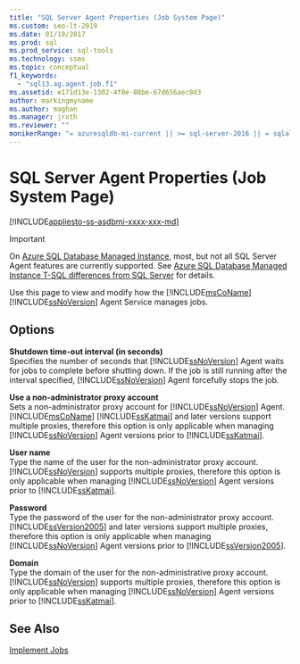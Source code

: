 ```yaml
---
title: "SQL Server Agent Properties (Job System Page)"
ms.custom: seo-lt-2019
ms.date: 01/19/2017
ms.prod: sql
ms.prod_service: sql-tools
ms.technology: ssms
ms.topic: conceptual
f1_keywords: 
  - "sql13.ag.agent.job.f1"
ms.assetid: e171d13e-1302-4f0e-88be-67d656aec8d3
author: markingmyname
ms.author: maghan
ms.manager: jroth
ms.reviewer: ""
monikerRange: "= azuresqldb-mi-current || >= sql-server-2016 || = sqlallproducts-allversions"
---
```

# SQL Server Agent Properties (Job System Page)
[!INCLUDE[appliesto-ss-asdbmi-xxxx-xxx-md](../../includes/appliesto-ss-asdbmi-xxxx-xxx-md.md)]

> [!IMPORTANT]  
> On [Azure SQL Database Managed Instance](https://docs.microsoft.com/azure/sql-database/sql-database-managed-instance), most, but not all SQL Server Agent features are currently supported. See [Azure SQL Database Managed Instance T-SQL differences from SQL Server](https://docs.microsoft.com/azure/sql-database/sql-database-managed-instance-transact-sql-information#sql-server-agent) for details.

Use this page to view and modify how the [!INCLUDE[msCoName](../../includes/msconame_md.md)] [!INCLUDE[ssNoVersion](../../includes/ssnoversion-md.md)] Agent Service manages jobs.  
  
## Options  
**Shutdown time-out interval (in seconds)**  
Specifies the number of seconds that [!INCLUDE[ssNoVersion](../../includes/ssnoversion-md.md)] Agent waits for jobs to complete before shutting down. If the job is still running after the interval specified, [!INCLUDE[ssNoVersion](../../includes/ssnoversion-md.md)] Agent forcefully stops the job.  
  
**Use a non-administrator proxy account**  
Sets a non-administrator proxy account for [!INCLUDE[ssNoVersion](../../includes/ssnoversion-md.md)] Agent. [!INCLUDE[msCoName](../../includes/msconame_md.md)] [!INCLUDE[ssKatmai](../../includes/sskatmai_md.md)] and later versions support multiple proxies, therefore this option is only applicable when managing [!INCLUDE[ssNoVersion](../../includes/ssnoversion-md.md)] Agent versions prior to [!INCLUDE[ssKatmai](../../includes/sskatmai_md.md)].  
  
**User name**  
Type the name of the user for the non-administrator proxy account. [!INCLUDE[ssNoVersion](../../includes/ssnoversion-md.md)] supports multiple proxies, therefore this option is only applicable when managing [!INCLUDE[ssNoVersion](../../includes/ssnoversion-md.md)] Agent versions prior to [!INCLUDE[ssKatmai](../../includes/sskatmai_md.md)].  
  
**Password**  
Type the password of the user for the non-administrator proxy account. [!INCLUDE[ssVersion2005](../../includes/ssversion2005-md.md)] and later versions support multiple proxies, therefore this option is only applicable when managing [!INCLUDE[ssNoVersion](../../includes/ssnoversion-md.md)] Agent versions prior to [!INCLUDE[ssVersion2005](../../includes/ssversion2005-md.md)].  
  
**Domain**  
Type the domain of the user for the non-administrative proxy account. [!INCLUDE[ssNoVersion](../../includes/ssnoversion-md.md)] supports multiple proxies, therefore this option is only applicable when managing [!INCLUDE[ssNoVersion](../../includes/ssnoversion-md.md)] Agent versions prior to [!INCLUDE[ssKatmai](../../includes/sskatmai_md.md)].  
  
## See Also  
[Implement Jobs](../../ssms/agent/implement-jobs.md)  
  
